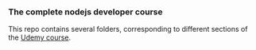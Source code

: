 ### The complete nodejs developer course

This repo contains several folders, corresponding to different sections of the [Udemy course](udemy.com/course/the-complete-nodejs-developer-course-2).

